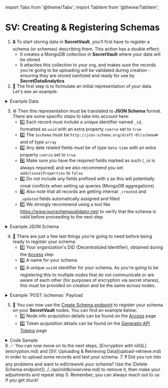 import Tabs from '@theme/Tabs';
import TabItem from '@theme/TabItem';

# SV: Creating & Registering Schemas

1. 🔒 To start storing data in **SecretVault**, you'll first have to register a schema (or schemas) describing them. This action has a double effect:
   - It creates a MongoDB collection in **SecretVault** where your data will be stored
   - It attaches this collection to your org, and makes sure the records you're going to be uploading will be validated during creation - ensuring they are stored sanitized and ready for use by **SecretDataAnalytics**
2. 📝 The first step is to formulate an initial representation of your data. Let's see an example:
<details>
<summary>Example Data</summary>

```json
service = Netflix //string
username = JohnDoe13 //string
password = p4$$worD //string
registred_at = 2022-01-01T00:00:00Z //datetime
```

</details>

3. ⚙️ Then this representation must be translated to **JSON Schema** format. There are some specific steps to take into account here:
   - 1️⃣ Each record must include a unique identifier named `_id`, formatted as `uuid` with an extra property `coerce` set to `true`
   - 2️⃣ The `$schema` must be `http://json-schema.org/draft-07/schema#` and of type `array`
   - 3️⃣ Any date related fields must be of type `data-time` with an extra property `coerce` set to `true`
   - 4️⃣ Make sure you have the required fields marked as such (`_id` is always required) and we also recommend you set `additionalProperties` to `false`
   - 5️⃣ Do not include any fields prefixed with `$` as this will potentially creat conflicts when setting up queries (MongoDB aggregations)
   - 6️⃣ Also note that all records are getting internal `_created` and `_updated` fields automatically assigned and filled
   - 7️⃣ We strongly recommend using a tool like https://www.jsonschemavalidator.net/ to verify that the schema is valid before proceeding to the next step

<details>
<summary>Example JSON Schema</summary>

```json
{
  "$schema": "http://json-schema.org/draft-07/schema#",
  "type": "array",
  "items": {
    "type": "object",
    "properties": {
      "_id": {
        "type": "string",
        "format": "uuid",
        "coerce": true
      },
      "service": {
        "type": "string"
      },
      "username": {
        "type": "string"
      },
      "password": {
        "type": "string"
      },
      "registered_at": {
        "type": "string",
        "format": "date-time",
        "coerce": true
      }
    },
    "required": ["_id", "service", "username", "password", "registered_at"],
    "additionalProperties": false
  }
}
```

</details>

4. 🧰 There are just a few last things you're going to need before being ready to register your schema:
   - 1️⃣ Your organization's DID (Decentralized Identifier), obtained during the [Access](access.md) step
   - 2️⃣ A name for your schema
   - 3️⃣ A unique `uuid4` identifier for your schema. As you're going to be registering this to multiple nodes that do not communicate or are aware of each other (for purposes of encryption via secret shares), this must be provided on creation and be the same across nodes.

<details>
<summary>Example `POST /schemas` Payload</summary>

```json
{
   "_id": "9b22147f-d6d5-40f1-927d-96c08XXXXXXXX",
   "owner": "did:nil:testnet:nillion1lng3uvz65frtv4jnrxyn2zn7xhyzujXXXXXXXX",
   "name": "My services",
   "keys": [
      "_id"
   ],
   "schema": {
      "$schema": "http://json-schema.org/draft-07/schema#",
      "type": "array",
      "items": {
         "type": "object",
         "properties": {
            "_id": {
               "type": "string",
               "format": "uuid",
               "coerce": true
            },
            "service": {
               "type": "string"
            },
            "username": {
               "type": "string"
            },
            "password": {
               "type": "string"
            },
            "registered_at": {
               "type": "string",
               "format": "date-time",
               "coerce": true
            }
         },
         "required": [
            "_id",
            "service",
            "username",
            "password",
            "registered_at"
         ],
         "additionalProperties": false
      }
   }
}
```

</details>

5. 🏁 You can now use the [Create Schema endpoint](../../api/nildb/overview.md) to register your schema on your **SecretVault** nodes. You can find an example below:
   - 1️⃣ Node info acquisition details can be found on the [Access](access.md) page
   - 2️⃣ Token acquisition details can be found on the [Generatin API Tokens](generate-tokens.md) page

<details>
<summary>Code Sample</summary>

<Tabs>
  <TabItem value="python" label="Python">

```python
import requests

def create_schema(node_urls: list = None, node_jwts: list = None, payload: dict = None) -> None:
    """Create a schema in the specified nodes."""
    for i, (url, jwt) in enumerate(zip(node_urls, node_jwts)):
        try:
            headers = {
                'Authorization': f'Bearer {jwt}',
                'Content-Type': 'application/json'
            }

            response = requests.post(
                f"{url}/schemas",
                headers=headers,
                json=payload if payload is not None else {}
            )

            if response.status_code == 200:
                print(f"Schema created successfully in {url}.")
            else:
                print(f"Failed to create schema in {url}: {response.status_code} {response.text}")

        except Exception as e:
            print(f"Error creating schema in {url}: {str(e)}")

if __name__ == "__main__":
    # Node info acquired on the Access step of the docs
    node_urls = ["https://node1.example.com", "https://node2.example.com", "https://node3.example.com"]
    # Tokens acquired on the Generate Tokens step of the docs
    node_jwts = ["jwt_token_1", "jwt_token_2", "jwt_token_3"]
    # Example given on step 4
    schema_payload = {}

    create_schema(node_urls, node_jwts, schema_payload)

```

</TabItem> 
<TabItem value="typescript" label="TypeScript">

```TypeScript
// placeholder
```
</TabItem> 
</Tabs>
</details>
6. ✅ You can now move on to the next steps, [Encryption with nilQL](encryption.md) and [SV: Uploading & Retrieving Data](upload-retrieve.md) in order to upload some records and test your schema.
7. ❓ Did you run into any problems and want to edit/rework your schema? Use the [Delete Schema endpoint](../../api/nildb/overview.md) to remove it, then make your adjustments and repeat step 5. Remember, you can always reach out to us if you get stuck!
